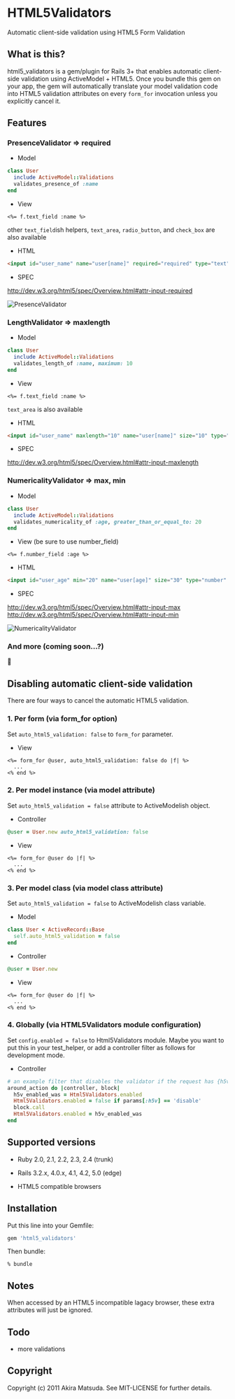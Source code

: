 # HTML5Validators

Automatic client-side validation using HTML5 Form Validation

## What is this?

html5_validators is a gem/plugin for Rails 3+ that enables automatic client-side
validation using ActiveModel + HTML5. Once you bundle this gem on your app,
the gem will automatically translate your model validation code into HTML5
validation attributes on every `form_for` invocation unless you explicitly
cancel it.

## Features

### PresenceValidator => required

* Model
```ruby
class User
  include ActiveModel::Validations
  validates_presence_of :name
end
```

* View
```erb
<%= f.text_field :name %>
```
other `text_field`ish helpers, `text_area`, `radio_button`, and `check_box` are also available

* HTML
```html
<input id="user_name" name="user[name]" required="required" type="text" />
```

* SPEC

http://dev.w3.org/html5/spec/Overview.html#attr-input-required

![PresenceValidator](https://raw.githubusercontent.com/amatsuda/html5_validators/0928dc13fdd1a7746deed9a9cf7e865e13039df8/assets/presence.png)

### LengthValidator => maxlength

* Model
```ruby
class User
  include ActiveModel::Validations
  validates_length_of :name, maximum: 10
end
```

* View
```erb
<%= f.text_field :name %>
```
`text_area` is also available

* HTML
```html
<input id="user_name" maxlength="10" name="user[name]" size="10" type="text" />
```

* SPEC

http://dev.w3.org/html5/spec/Overview.html#attr-input-maxlength

### NumericalityValidator => max, min

* Model
```ruby
class User
  include ActiveModel::Validations
  validates_numericality_of :age, greater_than_or_equal_to: 20
end
```

* View (be sure to use number_field)
```erb
<%= f.number_field :age %>
```

* HTML
```html
<input id="user_age" min="20" name="user[age]" size="30" type="number" />
```

* SPEC

http://dev.w3.org/html5/spec/Overview.html#attr-input-max
http://dev.w3.org/html5/spec/Overview.html#attr-input-min

![NumericalityValidator](https://raw.githubusercontent.com/amatsuda/html5_validators/0928dc13fdd1a7746deed9a9cf7e865e13039df8/assets/numericality.png)

### And more (coming soon...?)
:construction:

## Disabling automatic client-side validation

There are four ways to cancel the automatic HTML5 validation.

### 1. Per form (via form_for option)

Set `auto_html5_validation: false` to `form_for` parameter.

* View
```erb
<%= form_for @user, auto_html5_validation: false do |f| %>
  ...
<% end %>
```

### 2. Per model instance (via model attribute)

Set `auto_html5_validation = false` attribute to ActiveModelish object.

* Controller
```ruby
@user = User.new auto_html5_validation: false
```

* View
```erb
<%= form_for @user do |f| %>
  ...
<% end %>
```

### 3. Per model class (via model class attribute)

Set `auto_html5_validation = false` to ActiveModelish class variable.

* Model
```ruby
class User < ActiveRecord::Base
  self.auto_html5_validation = false
end
```

* Controller
```ruby
@user = User.new
```

* View
```erb
<%= form_for @user do |f| %>
  ...
<% end %>
```

### 4. Globally (via HTML5Validators module configuration)

Set `config.enabled = false` to Html5Validators module.
Maybe you want to put this in your test_helper, or add a controller filter as
follows for development mode.

* Controller
```ruby
# an example filter that disables the validator if the request has {h5v: 'disable'} params
around_action do |controller, block|
  h5v_enabled_was = Html5Validators.enabled
  Html5Validators.enabled = false if params[:h5v] == 'disable'
  block.call
  Html5Validators.enabled = h5v_enabled_was
end
```

## Supported versions

* Ruby 2.0, 2.1, 2.2, 2.3, 2.4 (trunk)

* Rails 3.2.x, 4.0.x, 4.1, 4.2, 5.0 (edge)

* HTML5 compatible browsers


## Installation

Put this line into your Gemfile:
```ruby
gem 'html5_validators'
```

Then bundle:
```
% bundle
```

## Notes

When accessed by an HTML5 incompatible lagacy browser, these extra attributes
will just be ignored.

## Todo

* more validations


## Copyright

Copyright (c) 2011 Akira Matsuda. See MIT-LICENSE for further details.
